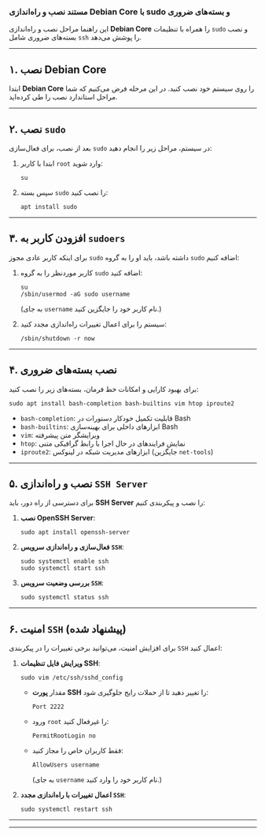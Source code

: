 ### **مستند نصب و راه‌اندازی Debian Core با sudo و بسته‌های ضروری**

این راهنما مراحل نصب و راه‌اندازی **Debian Core** را همراه با تنظیمات `sudo` و نصب بسته‌های ضروری شامل `ssh` را پوشش می‌دهد.

---

## **۱. نصب Debian Core**
ابتدا **Debian Core** را روی سیستم خود نصب کنید. در این مرحله فرض می‌کنیم که شما مراحل استاندارد نصب را طی کرده‌اید.

---

## **۲. نصب `sudo`**
بعد از نصب، برای فعال‌سازی `sudo` در سیستم، مراحل زیر را انجام دهید:

1. ابتدا با کاربر `root` وارد شوید:
   ```shell
   su
   ```
2. سپس بسته `sudo` را نصب کنید:
   ```shell
   apt install sudo
   ```

---

## **۳. افزودن کاربر به `sudoers`**
برای اینکه کاربر عادی مجوز `sudo` داشته باشد، باید او را به گروه `sudo` اضافه کنیم:

1. کاربر موردنظر را به گروه `sudo` اضافه کنید:
   ```shell
   su
   /sbin/usermod -aG sudo username
   ```
   (به جای `username` نام کاربر خود را جایگزین کنید.)

2. سیستم را برای اعمال تغییرات راه‌اندازی مجدد کنید:
   ```shell
   /sbin/shutdown -r now
   ```

---

## **۴. نصب بسته‌های ضروری**
برای بهبود کارایی و امکانات خط فرمان، بسته‌های زیر را نصب کنید:

```shell
sudo apt install bash-completion bash-builtins vim htop iproute2
```
- `bash-completion`: قابلیت تکمیل خودکار دستورات در Bash
- `bash-builtins`: ابزارهای داخلی برای بهینه‌سازی Bash
- `vim`: ویرایشگر متن پیشرفته
- `htop`: نمایش فرایندهای در حال اجرا با رابط گرافیکی متنی
- `iproute2`: ابزارهای مدیریت شبکه در لینوکس (جایگزین `net-tools`)

---

## **۵. نصب و راه‌اندازی `SSH Server`**
برای دسترسی از راه دور، باید **SSH Server** را نصب و پیکربندی کنیم:

1. **نصب OpenSSH Server**:
   ```shell
   sudo apt install openssh-server
   ```

2. **فعال‌سازی و راه‌اندازی سرویس `SSH`**:
   ```shell
   sudo systemctl enable ssh
   sudo systemctl start ssh
   ```

3. **بررسی وضعیت سرویس `SSH`**:
   ```shell
   sudo systemctl status ssh
   ```

---

## **۶. امنیت `SSH` (پیشنهاد شده)**
برای افزایش امنیت، می‌توانید برخی تغییرات را در پیکربندی `SSH` اعمال کنید:

1. **ویرایش فایل تنظیمات SSH**:
   ```shell
   sudo vim /etc/ssh/sshd_config
   ```
   - مقدار **پورت SSH** را تغییر دهید تا از حملات رایج جلوگیری شود:
     ```shell
     Port 2222
     ```
   - ورود `root` را غیرفعال کنید:
     ```shell
     PermitRootLogin no
     ```
   - فقط کاربران خاص را مجاز کنید:
     ```shell
     AllowUsers username
     ```
     (به جای `username` نام کاربر خود را وارد کنید.)

2. **اعمال تغییرات با راه‌اندازی مجدد `SSH`**:
   ```shell
   sudo systemctl restart ssh
   ```

---
---
